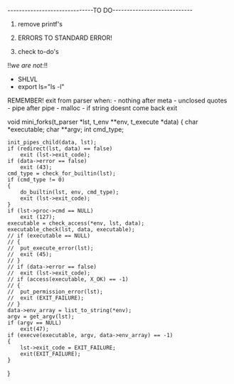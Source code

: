 ------------------------------TO DO----------------------------

1) remove printf's

2) ERRORS TO STANDARD ERROR!

3) check to-do's

!!*we are not:*!!
- SHLVL
- export ls="ls -l"

REMEMBER! exit from parser when:
	- nothing after meta
	- unclosed quotes
	- pipe after pipe
	- malloc
	- if string doesnt come back exit

void	mini_forks(t_parser *lst, t_env **env, t_execute *data)
{
	char		*executable;
	char		**argv;
	int			cmd_type;

	init_pipes_child(data, lst);
	if (redirect(lst, data) == false)
		exit (lst->exit_code);
	if (data->error == false)
		exit (43);
	cmd_type = check_for_builtin(lst);
	if (cmd_type != 0)
	{
		do_builtin(lst, env, cmd_type);
		exit (lst->exit_code);
	}
	if (lst->proc->cmd == NULL)
		exit (127);
	executable = check_access(*env, lst, data);
	executable_check(lst, data, executable);
	// if (executable == NULL)
	// {
	// 	put_execute_error(lst);
	// 	exit (45);
	// }
	// if (data->error == false)
	// 	exit (lst->exit_code);
	// if (access(executable, X_OK) == -1)
	// {
	// 	put_permission_error(lst);
	// 	exit (EXIT_FAILURE);
	// }
	data->env_array = list_to_string(*env);
	argv = get_argv(lst);
	if (argv == NULL)
		exit(47);
	if (execve(executable, argv, data->env_array) == -1)
	{
		lst->exit_code = EXIT_FAILURE;
		exit(EXIT_FAILURE);
	}
}
 